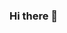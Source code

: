 ### Hi there 👋

<!--
**halimahbukirwa/halimahbukirwa** is a ✨ _special_ ✨ repository because its `README.md` (this file) appears on your GitHub profile.

Here are some ideas to get you started:

- 🔭 I’m currently learning , learning and leaarning
- 🌱 I’m currently learning Data Science and Machine Learning
- 👯 I’m looking to collaborate on a project that uses Data Science Models
- 🤔 I’m looking for help with Machine Learning
- 💬 Ask me about Python 
- 📫 How to reach me: halimahbukirwa24@gmail.com
- 😄 Pronouns: She/Her
- ⚡ Fun fact: I learn Icecream
-->
